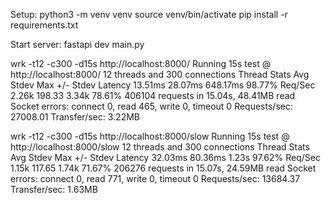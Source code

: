 Setup:
python3 -m venv venv
source venv/bin/activate
pip install -r requirements.txt

Start server:
fastapi dev main.py

wrk -t12 -c300 -d15s http://localhost:8000/
Running 15s test @ http://localhost:8000/
  12 threads and 300 connections
  Thread Stats   Avg      Stdev     Max   +/- Stdev
    Latency    13.51ms   28.07ms 648.17ms   98.77%
    Req/Sec     2.26k   198.33     3.34k    78.61%
  406104 requests in 15.04s, 48.41MB read
  Socket errors: connect 0, read 465, write 0, timeout 0
Requests/sec:  27008.01
Transfer/sec:      3.22MB


wrk -t12 -c300 -d15s http://localhost:8000/slow
Running 15s test @ http://localhost:8000/slow
  12 threads and 300 connections
  Thread Stats   Avg      Stdev     Max   +/- Stdev
    Latency    32.03ms   80.36ms   1.23s    97.62%
    Req/Sec     1.15k   117.65     1.74k    71.67%
  206276 requests in 15.07s, 24.59MB read
  Socket errors: connect 0, read 771, write 0, timeout 0
Requests/sec:  13684.37
Transfer/sec:      1.63MB


